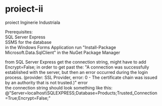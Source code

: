 # proiect-ii
proiect Inginerie Industriala  


Prerequisites:  
	SQL Server Express  
 	SSMS for the database  
	in the Windows Forms Application run "Install-Package Microsoft.Data.SqlClient" in the NuGet Package Manager  


from SQL Server Express get the connection string, might have to add Encrypt=False; in order to get past the: "A connection was successfully established with the server, but then an error occurred during the login process. (provider: SSL Provider, error: 0 - The certificate chain was issued by an authority that is not trusted.)" error  
	the connection string should look something like this: @"Server=localhost\SQLEXPRESS;Database=Products;Trusted_Connection=True;Encrypt=False;"
	
